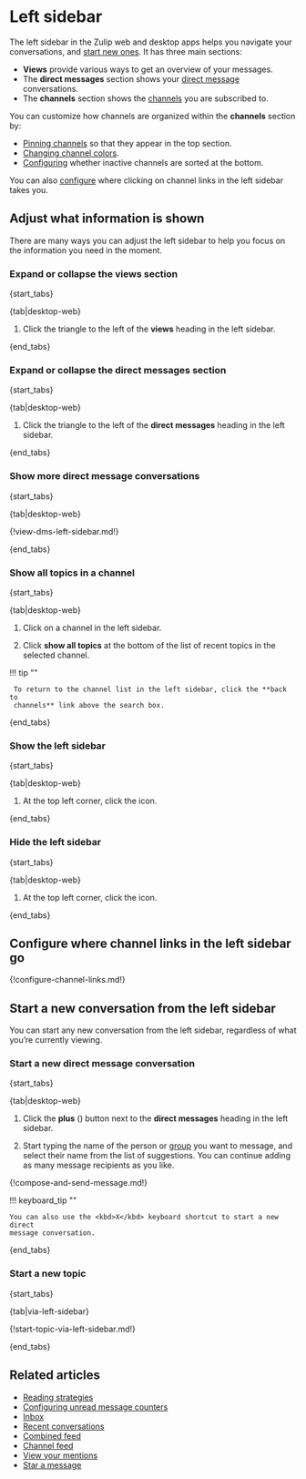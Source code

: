 # Left sidebar

The left sidebar in the Zulip web and desktop apps helps you navigate your
conversations, and [start new
ones](#start-a-new-conversation-from-the-left-sidebar). It has three main
sections:

- **Views** provide various ways to get an overview of your messages.
- The **direct messages** section shows your [direct
  message](/help/direct-messages) conversations.
- The **channels** section shows the [channels](/help/introduction-to-channels)
  you are subscribed to.

You can customize how channels are organized within the **channels**
section by:

- [Pinning channels](/help/pin-a-channel) so that they appear in the top section.
- [Changing channel colors](/help/change-the-color-of-a-channel).
- [Configuring](/help/manage-inactive-channels) whether inactive channels are
  sorted at the bottom.

You can also [configure](#configure-where-channel-links-in-the-left-sidebar-go)
where clicking on channel links in the left sidebar takes you.

## Adjust what information is shown

There are many ways you can adjust the left sidebar to help you focus on the
information you need in the moment.

### Expand or collapse the views section

{start_tabs}

{tab|desktop-web}

1. Click the triangle to the left of the **views** heading in the left sidebar.

{end_tabs}

### Expand or collapse the direct messages section

{start_tabs}

{tab|desktop-web}

1. Click the triangle to the left of the **direct messages** heading in the left
   sidebar.

{end_tabs}

### Show more direct message conversations
{start_tabs}

{tab|desktop-web}

{!view-dms-left-sidebar.md!}

{end_tabs}

### Show all topics in a channel

{start_tabs}

{tab|desktop-web}

1. Click on a channel in the left sidebar.

1. Click **show all topics** at the bottom of the list of recent topics in the
   selected channel.

!!! tip ""

     To return to the channel list in the left sidebar, click the **back to
     channels** link above the search box.

{end_tabs}

### Show the left sidebar

{start_tabs}

{tab|desktop-web}

1. At the top left corner, click the <i class="zulip-icon zulip-icon-panel-left"></i> icon.

{end_tabs}

### Hide the left sidebar

{start_tabs}

{tab|desktop-web}

1. At the top left corner, click the <i class="zulip-icon zulip-icon-panel-left-dashed"></i> icon.

{end_tabs}

## Configure where channel links in the left sidebar go

{!configure-channel-links.md!}

## Start a new conversation from the left sidebar

You can start any new conversation from the left sidebar, regardless of what
you’re currently viewing.

### Start a new direct message conversation
{start_tabs}

{tab|desktop-web}

1. Click the **plus** (<i class="zulip-icon zulip-icon-square-plus"></i>)
   button next to the **direct messages** heading in the left sidebar.

1. Start typing the name of the person or [group](/help/user-groups) you want to
   message, and select their name from the list of suggestions. You can continue
   adding as many message recipients as you like.

{!compose-and-send-message.md!}

!!! keyboard_tip ""

    You can also use the <kbd>X</kbd> keyboard shortcut to start a new direct
    message conversation.

{end_tabs}

### Start a new topic

{start_tabs}

{tab|via-left-sidebar}

{!start-topic-via-left-sidebar.md!}

{end_tabs}

## Related articles
* [Reading strategies](/help/reading-strategies)
* [Configuring unread message counters](/help/configure-unread-message-counters)
* [Inbox](/help/inbox)
* [Recent conversations](/help/recent-conversations)
* [Combined feed](/help/combined-feed)
* [Channel feed](/help/channel-feed)
* [View your mentions](/help/view-your-mentions)
* [Star a message](/help/star-a-message)
